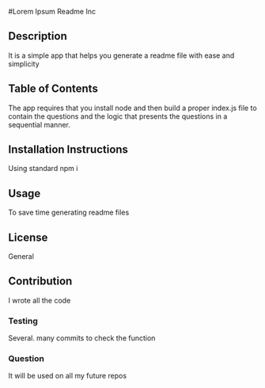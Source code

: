 
#Lorem Ipsum Readme Inc  

## Description

It is a simple app that helps you generate a readme file with ease and simplicity 

## Table of Contents 

The app requires that you install node and then build a proper index.js file to contain the questions and the logic that presents the questions in a sequential manner.   

## Installation Instructions 

Using standard npm i 

## Usage 

To save time generating readme files

## License 

General

## Contribution 

I wrote all the code

### Testing 

Several. many commits to check the function

### Question 

It will be used on all my future repos


    
    